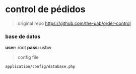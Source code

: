 # control de pédidos

> original repo https://github.com/the-uab/order-control

### base de datos
**user:** root
**pass:** usbw

> config file

```
application/config/database.php
```

